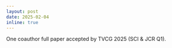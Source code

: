 ```yaml
---
layout: post
date: 2025-02-04
inline: true
---
```


One coauthor full paper accepted by TVCG 2025 (SCI & JCR Q1).


